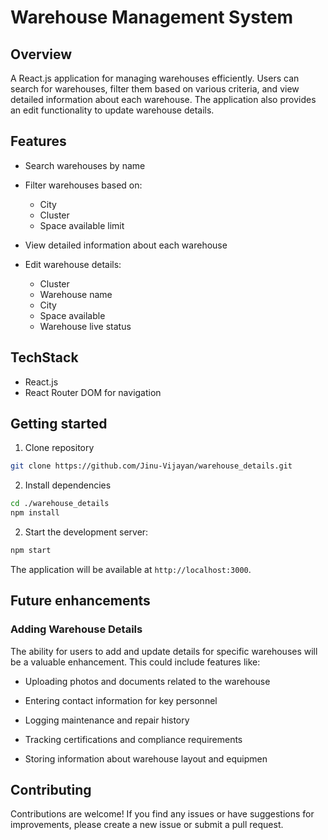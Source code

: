 # Warehouse Management System

## Overview

A React.js application for managing warehouses efficiently. Users can search for warehouses, filter them based on various criteria, and view detailed information about each warehouse. The application also provides an edit functionality to update warehouse details.

## Features 

- Search warehouses by name

- Filter warehouses based on:

    - City
    - Cluster
    - Space available limit

- View detailed information about each warehouse

- Edit warehouse details:

    - Cluster
    - Warehouse name
    - City
    - Space available
    - Warehouse live status

## TechStack

- React.js
- React Router DOM for navigation

## Getting started

1) Clone repository

```bash
git clone https://github.com/Jinu-Vijayan/warehouse_details.git
```

2) Install dependencies

```bash
cd ./warehouse_details
npm install
```
2) Start the development server:

```bash
npm start
```

The application will be available at `http://localhost:3000`.

## Future enhancements

### Adding Warehouse Details

The ability for users to add and update details for specific warehouses will be a valuable enhancement. This could include features like:

- Uploading photos and documents related to the warehouse

- Entering contact information for key personnel

- Logging maintenance and repair history

- Tracking certifications and compliance requirements

- Storing information about warehouse layout and equipmen

## Contributing

Contributions are welcome! If you find any issues or have suggestions for improvements, please create a new issue or submit a pull request.